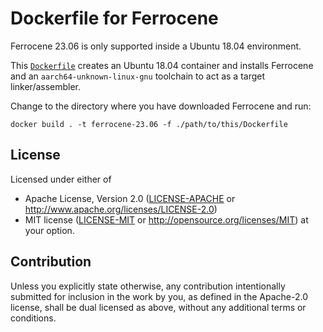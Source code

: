 # Dockerfile for Ferrocene

Ferrocene 23.06 is only supported inside a Ubuntu 18.04 environment.

This [`Dockerfile`](./Dockerfile) creates an Ubuntu 18.04 container and installs
Ferrocene and an `aarch64-unknown-linux-gnu` toolchain to act as a target
linker/assembler.

Change to the directory where you have downloaded Ferrocene and run:

```console
docker build . -t ferrocene-23.06 -f ./path/to/this/Dockerfile
```

## License

Licensed under either of

* Apache License, Version 2.0 ([LICENSE-APACHE](../LICENSE-APACHE) or
  <http://www.apache.org/licenses/LICENSE-2.0>)
* MIT license ([LICENSE-MIT](../LICENSE-MIT) or
<http://opensource.org/licenses/MIT>) at your option.

## Contribution

Unless you explicitly state otherwise, any contribution intentionally submitted
for inclusion in the work by you, as defined in the Apache-2.0 license, shall be
dual licensed as above, without any additional terms or conditions.
